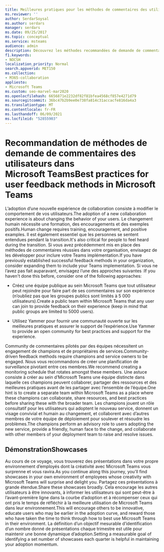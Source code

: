 ```yaml
---
title: Meilleures pratiques pour les méthodes de commentaires des utilisateurs
ms.reviewer: ''
author: SerdarSoysal
ms.author: serdars
manager: serdars
ms.date: 09/25/2017
ms.topic: conceptual
ms.service: msteams
audience: admin
description: Découvrez les méthodes recommandées de demande de commentaires des utilisateurs dans Microsoft Teams pour assurer la meilleure expérience d'équipe possible.
f1.keywords:
- NOCSH
localization_priority: Normal
search.appverid: MET150
ms.collection:
- M365-collaboration
appliesto:
- Microsoft Teams
ms.custom: seo-marvel-mar2020
ms.openlocfilehash: 6656871e2232df82f81bfea4568cf857e4271d79
ms.sourcegitcommit: 36bc47b2b9ee0e738fa814c31accacfe816da4a3
ms.translationtype: MT
ms.contentlocale: fr-FR
ms.lasthandoff: 06/09/2021
ms.locfileid: "52855903"
---
```

# <a name="best-practices-for-user-feedback-methods-in-microsoft-teams"></a><span data-ttu-id="6b93b-103">Recommandation de méthodes de demande de commentaires des utilisateurs dans Microsoft Teams</span><span class="sxs-lookup"><span data-stu-id="6b93b-103">Best practices for user feedback methods in Microsoft Teams</span></span>

<span data-ttu-id="6b93b-104">L’adoption d’une nouvelle expérience de collaboration consiste à modifier le comportement de vos utilisateurs.</span><span class="sxs-lookup"><span data-stu-id="6b93b-104">The adoption of a new collaboration experience is about changing the behavior of your users.</span></span> <span data-ttu-id="6b93b-105">Le changement humain nécessite une formation, des encouragements et des exemples positifs.</span><span class="sxs-lookup"><span data-stu-id="6b93b-105">Human change requires training, encouragement, and positive examples.</span></span> <span data-ttu-id="6b93b-106">Il est également essentiel que les personnes se sentent entendues pendant la transition.</span><span class="sxs-lookup"><span data-stu-id="6b93b-106">It's also critical for people to feel heard during the transition.</span></span> <span data-ttu-id="6b93b-107">Si vous avez précédemment mis en place des méthodes de commentaires réussies dans votre organisation, envisagez de les développer pour inclure votre Teams implémentation.</span><span class="sxs-lookup"><span data-stu-id="6b93b-107">If you have previously established successful feedback methods in your organization, consider expanding them to include your Teams implementation.</span></span> <span data-ttu-id="6b93b-108">Si vous ne l’avez pas fait auparavant, envisagez l’une des approches suivantes :</span><span class="sxs-lookup"><span data-stu-id="6b93b-108">If you haven't done this before, consider one of the following approaches:</span></span>

- <span data-ttu-id="6b93b-109">Créez une équipe publique au sein Microsoft Teams que tout utilisateur peut rejoindre pour faire part de ses commentaires sur son expérience (n’oubliez pas que les groupes publics sont limités à 5 000 utilisateurs).</span><span class="sxs-lookup"><span data-stu-id="6b93b-109">Create a public team within Microsoft Teams that any user can join to provide feedback on their experience (keep in mind that public groups are limited to 5000 users).</span></span>

- <span data-ttu-id="6b93b-110">Utilisez Yammer pour fournir une communauté ouverte sur les meilleures pratiques et assurer le support de l’expérience.</span><span class="sxs-lookup"><span data-stu-id="6b93b-110">Use Yammer to provide an open community for best practices and support for the experience.</span></span>

<span data-ttu-id="6b93b-111">Community de commentaires pilotés par des équipes nécessitent un engagement de champions et de propriétaires de services.</span><span class="sxs-lookup"><span data-stu-id="6b93b-111">Community-driven feedback methods require champions and service owners to be engaged.</span></span> <span data-ttu-id="6b93b-112">Nous vous recommandons de créer une planification de surveillance pivotant entre ces membres.</span><span class="sxs-lookup"><span data-stu-id="6b93b-112">We recommend creating a monitoring schedule that rotates amongst these members.</span></span> <span data-ttu-id="6b93b-113">Une astuce consiste à créer au sein d’Microsoft Teams une équipe distincte dans laquelle ces champions peuvent collaborer, partager des ressources et des meilleures pratiques avant de les partager avec l’ensemble de l’équipe.</span><span class="sxs-lookup"><span data-stu-id="6b93b-113">One hint is to create a separate team within Microsoft Teams as a place where these champions can collaborate, share resources, and best practices before sharing these with the broader team.</span></span> <span data-ttu-id="6b93b-114">Les champions jouent un rôle consultatif pour les utilisateurs qui adoptent le nouveau service, donnent un visage convivial et humain au changement, et collaborent avec d’autres membres de votre équipe de déploiement pour soulever et résoudre les problèmes.</span><span class="sxs-lookup"><span data-stu-id="6b93b-114">The champions perform an advisory role to users adopting the new service, provide a friendly, human face to the change, and collaborate with other members of your deployment team to raise and resolve issues.</span></span>

## <a name="showcases"></a><span data-ttu-id="6b93b-115">Démonstration</span><span class="sxs-lookup"><span data-stu-id="6b93b-115">Showcases</span></span>

<span data-ttu-id="6b93b-116">Au cours de ce voyage, vous trouverez des présentations dans votre propre environnement d’employés dont la créativité avec Microsoft Teams vous surprenne et vous ravira.</span><span class="sxs-lookup"><span data-stu-id="6b93b-116">As you continue along this journey, you'll find showcases in your own environment of employees whose creativity with Microsoft Teams will surprise and delight you.</span></span> <span data-ttu-id="6b93b-117">Partagez ces présentations à grande étendue.</span><span class="sxs-lookup"><span data-stu-id="6b93b-117">Share these showcases broadly.</span></span> <span data-ttu-id="6b93b-118">Cela encourage les autres utilisateurs à être innovants, à informer les utilisateurs qui sont peut-être à l’avant-première ligne dans la courbe d’adoption et à récompenser ceux qui ont pris le temps de réfléchir à la meilleure utilisation de Microsoft Teams dans leur environnement.</span><span class="sxs-lookup"><span data-stu-id="6b93b-118">This will encourage others to be innovative, educate users who may be earlier in the adoption curve, and reward those who have taken the time to think through how to best use Microsoft Teams in their environment.</span></span> <span data-ttu-id="6b93b-119">La définition d’un objectif mesurable d’identification d’un nombre donné de présentations chaque trimestre est utile pour maintenir une bonne dynamique d’adoption.</span><span class="sxs-lookup"><span data-stu-id="6b93b-119">Setting a measurable goal of identifying a set number of showcases each quarter is helpful in maintaining your adoption momentum.</span></span>

